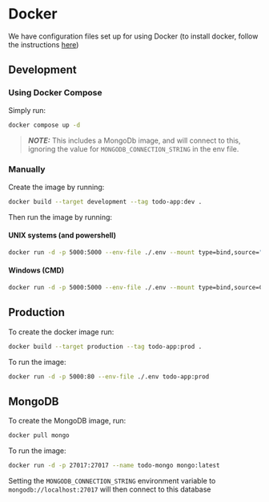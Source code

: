 # Docker

We have configuration files set up for using Docker (to install docker, follow the instructions 
[here](https://docs.docker.com/get-docker/))

## Development

### Using Docker Compose

Simply run:
```bash
docker compose up -d
```
> **_NOTE:_**  This includes a MongoDb image, and will connect to this, ignoring the value for 
> `MONGODB_CONNECTION_STRING` in the env file.

### Manually

Create the image by running:
```bash
docker build --target development --tag todo-app:dev .
```

Then run the image by running:
#### UNIX systems (and powershell)
```bash
docker run -d -p 5000:5000 --env-file ./.env --mount type=bind,source="$(pwd)"/todo_app,target=/todo-app/todo_app todo-app:dev
```

#### Windows (CMD)
```bash
docker run -d -p 5000:5000 --env-file ./.env --mount type=bind,source=C:\Path\To\App\todo_app,target=/todo-app/todo_app todo-app:dev
```

## Production

To create the docker image run:
```bash
docker build --target production --tag todo-app:prod .
```

To run the image:
```bash
docker run -d -p 5000:80 --env-file ./.env todo-app:prod
```

## MongoDB

To create the MongoDB image, run: 
```bash
docker pull mongo
```

To run the image:
```bash
docker run -d -p 27017:27017 --name todo-mongo mongo:latest
```

Setting the `MONGODB_CONNECTION_STRING` environment variable to `mongodb://localhost:27017` will then connect to this 
database